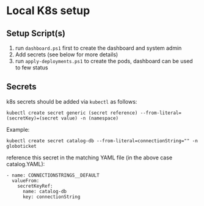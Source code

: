 # Local K8s setup

## Setup Script(s)

1. run ```dashboard.ps1``` first to create the dashboard and system admin
2. Add secrets (see below for more details)
3. run ```apply-deployments.ps1``` to create the pods, dashboard can be used to few status

## Secrets

k8s secrets should be added via ```kubectl``` as follows:

    kubectl create secret generic (secret reference) --from-literal=(secretKey)=(secret value) -n (namespace)

Example:

    kubectl create secret catalog-db --from-literal=connectionString="" -n globoticket

reference this secret in the matching YAML file (in the above case catalog.YAML):

    - name: CONNECTIONSTRINGS__DEFAULT
      valueFrom:
        secretKeyRef: 
          name: catalog-db
          key: connectionString


